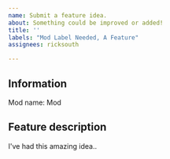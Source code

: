 ```yaml
---
name: Submit a feature idea.
about: Something could be improved or added!
title: ''
labels: "Mod Label Needed, A Feature"
assignees: ricksouth

---
```


## **Information**
Mod name: Mod


## **Feature description**
I've had this amazing idea..
